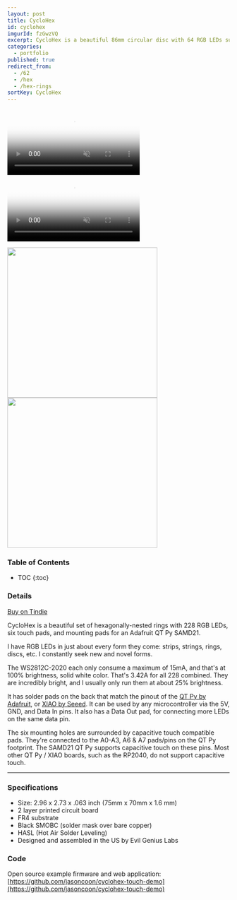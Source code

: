 ```yaml
---
layout: post
title: CycloHex
id: cyclohex
imgurId: fzGwzVQ
excerpt: CycloHex is a beautiful 86mm circular disc with 64 RGB LEDs surface mounted in a Fibonacci distribution.  Swirling and pulsing like a colorful galaxy, it's mesmerizing to watch.
categories:
  - portfolio
published: true
redirect_from:
  - /62
  - /hex
  - /hex-rings
sortKey: CycloHex
---
```


<div class="embed-responsive embed-responsive-16by9">
   <a href="{{ post.url }}">
      <video class="post" poster="//i.imgur.com/fzGwzVQ.jpg" preload="auto" autoplay="autoplay" muted="muted" loop="loop">
         <source src="//i.imgur.com/fzGwzVQ.mp4" type="video/mp4">
      </video>
   </a>
</div>

<div class="embed-responsive embed-responsive-16by9">
   <a href="{{ post.url }}">
      <video class="post" poster="//i.imgur.com/lRpdIge.jpg" preload="auto" autoplay="autoplay" muted="muted" loop="loop">
         <source src="//i.imgur.com/lRpdIge.mp4" type="video/mp4">
      </video>
   </a>
</div>

<a href="https://i.imgur.com/yFnkVKs.png" target="_blank"><img src="https://i.imgur.com/yFnkVKs.png" style="width:340px" /></a><a href="https://i.imgur.com/zLC4R96.png" target="_blank"><img src="https://i.imgur.com/zLC4R96.png" style="width:340px" /></a>

<h3>Table of Contents</h3>

- TOC
{:toc}

### Details

<a class="btn btn-success" href="https://www.tindie.com/products/28120">Buy on Tindie</a>

CycloHex is a beautiful set of hexagonally-nested rings with 228 RGB LEDs, six touch pads, and mounting pads for an Adafruit QT Py SAMD21.

I have RGB LEDs in just about every form they come: strips, strings, rings, discs, etc.  I constantly seek new and novel forms.

The WS2812C-2020 each only consume a maximum of 15mA, and that's at 100% brightness, solid white color.  That's 3.42A for all 228 combined. They are incredibly bright, and I usually only run them at about 25% brightness.

It has solder pads on the back that match the pinout of the [QT Py by Adafruit](https://www.adafruit.com/?q=qt+py), or [XIAO by Seeed](https://www.seeedstudio.com/catalogsearch/result/?q=xiao). It can be used by any microcontroller via the 5V, GND, and Data In pins. It also has a Data Out pad, for connecting more LEDs on the same data pin.

The six mounting holes are surrounded by capacitive touch compatible pads. They're connected to the A0-A3, A6 & A7 pads/pins on the QT Py footprint. The SAMD21 QT Py supports capacitive touch on these pins. Most other QT Py / XIAO boards, such as the RP2040, do not support capacitive touch.

---

### Specifications

- Size: 2.96 x 2.73 x .063 inch (75mm x 70mm x 1.6 mm)
- 2 layer printed circuit board
- FR4 substrate
- Black SMOBC (solder mask over bare copper)
- HASL (Hot Air Solder Leveling)
- Designed and assembled in the US by Evil Genius Labs

### Code

Open source example firmware and web application: [https://github.com/jasoncoon/cyclohex-touch-demo](https://github.com/jasoncoon/cyclohex-touch-demo)
